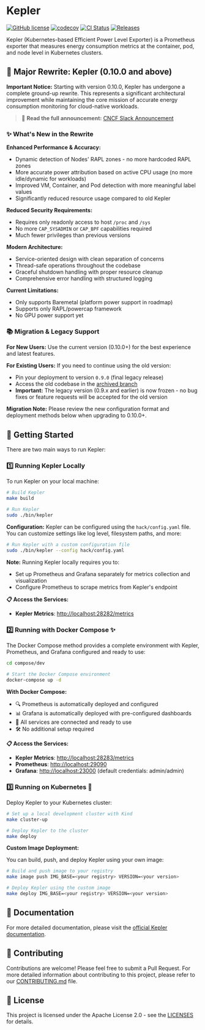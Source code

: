 # Kepler

[![GitHub license](https://img.shields.io/github/license/sustainable-computing-io/kepler)](https://github.com/sustainable-computing-io/kepler/blob/main/LICENSES) [![codecov](https://codecov.io/gh/sustainable-computing-io/kepler/branch/main/graph/badge.svg?token=K9BDX9M86E)](https://codecov.io/gh/sustainable-computing-io/kepler/tree/main) [![CI Status](https://github.com/sustainable-computing-io/kepler/actions/workflows/push.yaml/badge.svg?branch=main)](https://github.com/sustainable-computing-io/kepler/actions/workflows/push.yaml) [![Releases](https://img.shields.io/github/v/tag/sustainable-computing-io/kepler)](https://github.com/sustainable-computing-io/kepler/releases)

Kepler (Kubernetes-based Efficient Power Level Exporter) is a Prometheus exporter that measures energy consumption metrics at the container, pod, and node level in Kubernetes clusters.

## 🚀 Major Rewrite: Kepler (0.10.0 and above)

**Important Notice:** Starting with version 0.10.0, Kepler has undergone a complete ground-up rewrite.
This represents a significant architectural improvement while maintaining the core mission of
accurate energy consumption monitoring for cloud-native workloads.

> 📢 **Read the full announcement:** [CNCF Slack Announcement](https://cloud-native.slack.com/archives/C05QK3KN3HT/p1752049660866519)

### ✨ What's New in the Rewrite

**Enhanced Performance & Accuracy:**

- Dynamic detection of Nodes' RAPL zones - no more hardcoded RAPL zones
- More accurate power attribution based on active CPU usage (no more idle/dynamic for workloads)
- Improved VM, Container, and Pod detection with more meaningful label values
- Significantly reduced resource usage compared to old Kepler

**Reduced Security Requirements:**

- Requires only readonly access to host `/proc` and `/sys`
- No more `CAP_SYSADMIN` or `CAP_BPF` capabilities required
- Much fewer privileges than previous versions

**Modern Architecture:**

- Service-oriented design with clean separation of concerns
- Thread-safe operations throughout the codebase
- Graceful shutdown handling with proper resource cleanup
- Comprehensive error handling with structured logging

**Current Limitations:**

- Only supports Baremetal (platform power support in roadmap)
- Supports only RAPL/powercap framework
- No GPU power support yet

### 📚 Migration & Legacy Support

**For New Users:** Use the current version (0.10.0+) for the best experience and latest features.

**For Existing Users:** If you need to continue using the old version:

- Pin your deployment to version `0.9.0` (final legacy release)
- Access the old codebase in the [archived branch](https://github.com/sustainable-computing-io/kepler/tree/archived)
- **Important:** The legacy version (0.9.x and earlier) is now frozen - no bug fixes or feature requests will be accepted for the old version

**Migration Note:** Please review the new configuration format and deployment methods below when upgrading to 0.10.0+.

## 🚀 Getting Started

There are two main ways to run Kepler:

### 1️⃣ Running Kepler Locally

To run Kepler on your local machine:

```bash
# Build Kepler
make build

# Run Kepler
sudo ./bin/kepler
```

**Configuration:** Kepler can be configured using the `hack/config.yaml` file. You can customize settings like log level, filesystem paths, and more:

```bash
# Run Kepler with a custom configuration file
sudo ./bin/kepler --config hack/config.yaml
```

**Note:** Running Kepler locally requires you to:

- Set up Prometheus and Grafana separately for metrics collection and visualization
- Configure Prometheus to scrape metrics from Kepler's endpoint

**📋 Access the Services:**

- **Kepler Metrics**: <http://localhost:28282/metrics>

### 2️⃣ Running with Docker Compose ✨

The Docker Compose method provides a complete environment with Kepler, Prometheus, and Grafana configured and ready to use:

```bash
cd compose/dev

# Start the Docker Compose environment
docker-compose up -d
```

**With Docker Compose:**

- 🔍 Prometheus is automatically deployed and configured
- 📊 Grafana is automatically deployed with pre-configured dashboards
- 🔄 All services are connected and ready to use
- 🛠️ No additional setup required

**📋 Access the Services:**

- **Kepler Metrics**: <http://localhost:28283/metrics>
- **Prometheus**: <http://localhost:29090>
- **Grafana**: <http://localhost:23000> (default credentials: admin/admin)

### 3️⃣ Running on Kubernetes 🐳

Deploy Kepler to your Kubernetes cluster:

```bash
# Set up a local development cluster with Kind
make cluster-up

# Deploy Kepler to the cluster
make deploy
```

**Custom Image Deployment:**

You can build, push, and deploy Kepler using your own image:

```bash
# Build and push image to your registry
make image push IMG_BASE=<your registry> VERSION=<your version>

# Deploy Kepler using the custom image
make deploy IMG_BASE=<your registry> VERSION=<your version>
```

## 📖 Documentation

For more detailed documentation, please visit the [official Kepler documentation](https://sustainable-computing.io/kepler/).

## 🤝 Contributing

Contributions are welcome! Please feel free to submit a Pull Request. For more detailed information about contributing to this project, please refer to our [CONTRIBUTING.md](CONTRIBUTING.md) file.

## 📝 License

This project is licensed under the Apache License 2.0 - see the [LICENSES](LICENSES) for details.
